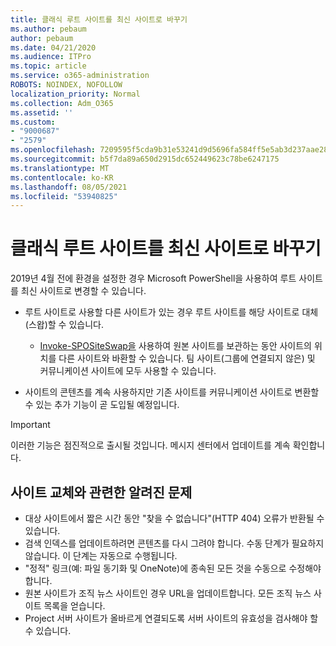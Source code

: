 ```yaml
---
title: 클래식 루트 사이트를 최신 사이트로 바꾸기
ms.author: pebaum
author: pebaum
ms.date: 04/21/2020
ms.audience: ITPro
ms.topic: article
ms.service: o365-administration
ROBOTS: NOINDEX, NOFOLLOW
localization_priority: Normal
ms.collection: Adm_O365
ms.assetid: ''
ms.custom:
- "9000687"
- "2579"
ms.openlocfilehash: 7209595f5cda9b31e53241d9d5696fa584ff5e5ab3d237aae28542bf7aec9398
ms.sourcegitcommit: b5f7da89a650d2915dc652449623c78be6247175
ms.translationtype: MT
ms.contentlocale: ko-KR
ms.lasthandoff: 08/05/2021
ms.locfileid: "53940825"
---
```

# <a name="swap-your-classic-root-site-with-a-modern-site"></a>클래식 루트 사이트를 최신 사이트로 바꾸기

2019년 4월 전에 환경을 설정한 경우 Microsoft PowerShell을 사용하여 루트 사이트를 최신 사이트로 변경할 수 있습니다.

- 루트 사이트로 사용할 다른 사이트가 있는 경우 루트 사이트를 [](https://docs.microsoft.com/sharepoint/modern-root-site) 해당 사이트로 대체(스왑)할 수 있습니다. 
    - [Invoke-SPOSiteSwap을](https://docs.microsoft.com/powershell/module/sharepoint-online/invoke-spositeswap?view=sharepoint-ps) 사용하여 원본 사이트를 보관하는 동안 사이트의 위치를 다른 사이트와 바환할 수 있습니다. 팀 사이트(그룹에 연결되지 않은) 및 커뮤니케이션 사이트에 모두 사용할 수 있습니다. 

- 사이트의 콘텐츠를 계속 사용하지만 기존 사이트를 커뮤니케이션 사이트로 변환할 수 있는 추가 기능이 곧 도입될 예정입니다. 
>[!Important]
>이러한 기능은 점진적으로 출시될 것입니다. 메시지 센터에서 업데이트를 계속 확인합니다. 

## <a name="known-issues-with-swapping-sites"></a>사이트 교체와 관련한 알려진 문제

- 대상 사이트에서 짧은 시간 동안 "찾을 수 없습니다"(HTTP 404) 오류가 반환될 수 있습니다.
- 검색 인덱스를 업데이트하려면 콘텐츠를 다시 그려야 합니다. 수동 단계가 필요하지 않습니다. 이 단계는 자동으로 수행됩니다.
- "정적" 링크(예: 파일 동기화 및 OneNote)에 종속된 모든 것을 수동으로 수정해야 합니다.
- 원본 사이트가 조직 뉴스 사이트인 경우 URL을 업데이트합니다. 모든 조직 뉴스 사이트 목록을 얻습니다.
- Project 서버 사이트가 올바르게 연결되도록 서버 사이트의 유효성을 검사해야 할 수 있습니다.
